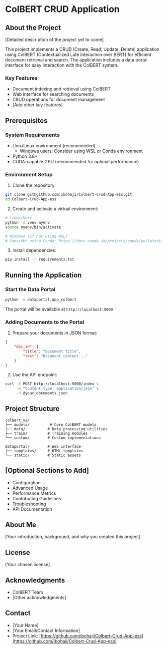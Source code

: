 
# ColBERT CRUD Application

## About the Project
[Detailed description of the project yet to come]

This project implements a CRUD (Create, Read, Update, Delete) application using ColBERT (Contextualized Late Interaction over BERT) for efficient document retrieval and search. The application includes a data portal interface for easy interaction with the ColBERT system.

### Key Features
- Document indexing and retrieval using ColBERT
- Web interface for searching documents
- CRUD operations for document management
- [Add other key features]

## Prerequisites

### System Requirements
- Unix/Linux environment (recommended)
  - Windows users: Consider using WSL or Conda environment
- Python 3.8+
- CUDA-capable GPU (recommended for optimal performance)

### Environment Setup

1. Clone the repository:
```bash
git clone git@github.com:ibohaji/Colbert-Crud-App-ess.git
cd Colbert-Crud-App-ess
```

2. Create and activate a virtual environment:
```bash
# Linux/Unix
python -m venv myenv
source myenv/bin/activate

# Windows (if not using WSL)
# Consider using Conda: https://docs.conda.io/projects/conda/en/latest/user-guide/install/
```

3. Install dependencies:
```bash
pip install -r requirements.txt
```

## Running the Application

### Start the Data Portal
```bash
python -m dataportal.app_colbert
```
The portal will be available at `http://localhost:5000`

### Adding Documents to the Portal

1. Prepare your documents in JSON format:
```json
{
    "doc_id": {
        "title": "Document Title",
        "text": "Document content..."
    }
}
```

2. Use the API endpoint:
```bash
curl -X POST http://localhost:5000/index \
     -H "Content-Type: application/json" \
     -d @your_documents.json
```

## Project Structure
```
colbert_v2/
├── models/         # Core ColBERT models
├── data/          # Data processing utilities
├── train/         # Training modules
└── custom/        # Custom implementations

dataportal/        # Web interface
├── templates/     # HTML templates
└── static/        # Static assets
```

## [Optional Sections to Add]
- Configuration
- Advanced Usage
- Performance Metrics
- Contributing Guidelines
- Troubleshooting
- API Documentation

## About Me
[Your introduction, background, and why you created this project]

## License
[Your chosen license]

## Acknowledgments
- ColBERT Team
- [Other acknowledgments]

## Contact
- [Your Name]
- [Your Email/Contact Information]
- Project Link: [https://github.com/ibohaji/Colbert-Crud-App-ess](https://github.com/ibohaji/Colbert-Crud-App-ess)
```